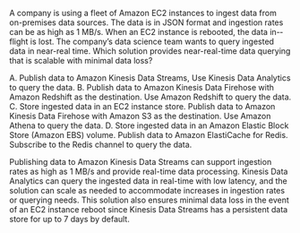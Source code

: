 A company is using a fleet of Amazon EC2 instances to ingest data from on-premises data sources. The data is in JSON format and ingestion rates can be as high as 1 MB/s. When an EC2 instance is rebooted, the data in-­ flight is lost. The company’s data science team wants to query ingested data in near-real time. Which solution provides near-real-time data querying that is scalable with minimal data loss? 

A. Publish data to Amazon Kinesis Data Streams, Use Kinesis Data Analytics to query the data. 
B. Publish data to Amazon Kinesis Data Firehose with Amazon Redshift as the destination. Use Amazon Redshift to query the data. 
C. Store ingested data in an EC2 instance store. Publish data to Amazon Kinesis Data Firehose with Amazon S3 as the destination. Use Amazon Athena to query the data. 
D. Store ingested data in an Amazon Elastic Block Store (Amazon EBS) volume. Publish data to Amazon ElastiCache for Redis. Subscribe to the Redis channel to query the data.

Publishing data to Amazon Kinesis Data Streams can support ingestion rates as high as 1 MB/s and provide real-time data processing. Kinesis Data Analytics can query the ingested data in real-time with low latency, and the solution can scale as needed to accommodate increases in ingestion rates or querying needs. This solution also ensures minimal data loss in the event of an EC2 instance reboot since Kinesis Data Streams has a persistent data store for up to 7 days by default.